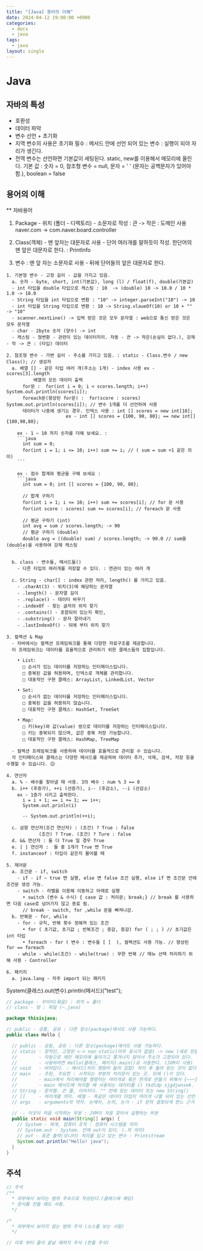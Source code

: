 ```yaml
---
title: "[Java] 용어의 이해"
date: 2024-04-12 19:00:00 +0900
categories:
  - docs
  - java
tags:
  - java
layout: single
---
```


# Java

## 자바의 특성
  - 호환성
  - 데이터 파악
  - 변수 선언 + 초기화
  - 지역 변수의 사용은 초기화 필수 : 메서드 안에 선언 되어 있는 변수 : 실행이 되야 자리가 생긴다.
  - 전역 변수는 선언하면 기본값이 세팅된다. static, new를 이용해서 메모리에 올린다.
    기본 값 : 숫자 = 0, 참조형 변수 = null, 문자 = ' ' (문자는 공백문자가 있어야 함.), boolean = false

## 용어의 이해
** 자바용어
  1. Package - 위치 (폴더 - 디렉토리) - 소문자로 작성 : 큰 -> 작은
  : 도메인 사용 naver.com -> com.naver.board.controller
  
  2. Class(객체) - 맨 앞자는 대문자로 사용 - 단어 여러개를 말하듯이 작성. 
  한단어의 맨 앞은 대문자로 한다. : PrintInfo
    
  3. 변수 : 맨 앞 자는 소문자로 사용 - 뒤에 단어들의 앞은 대문자로 한다.
      
    1. 기본형 변수 - 고정 길이 - 값을 가지고 있음.
      a. 숫자 - byte, short, int(기본값), long (l) / float(f), double(기본값)
      - int 타입을 double 타입으로 캐스팅 : 10  -> (double) 10 -> 10.0 / 10 * 1.0 -> 10.0
      - String 타입을 int 타입으로 변환 : "10" -> integer.parseInt("10") -> 10
      - int 타입을 String 타입으로 변환 : 10 -> String.vlaueOf(10) or 10 + "" -> "10"
      - scanner.nextLine() -> 입력 받은 것은 모두 문자열 : web으로 통신 받은 것은 모두 문자열 
      - char - 2byte 숫자 (양수) -> int
      - 캐스팅 - 형변환 - 관련이 있는 데이터끼리. 자동 - 큰 -> 작은(손실이 없다.), 강제 - 작 -> 큰 : (타입) 데이터
      
    2. 참조형 변수 - 가변 길이 - 주소를 가지고 있음. : static - Class.변수 / new Class(); // 생성자
      a. 배열 [] - 같은 타입 여러 개(주소는 1개) - index 사용 ex - scores[3].length
              배열의 모든 데이터 출력
          for문 :  for(int i = 0; i < scores.length; i++) System.out.println(scores[i]);
          foreach문(향상된 for문) :  for(score : scores) System.out.println(scores[i]); // 변수 1개를 더 선언하여 사용
          데이터가 나중에 생기는 경우. 인덱스 사용 : int [] scores = new int[10];
                          ex - int [] scores = {100, 90, 80}; == new int[] {100,90,80};
                        
        ex - 1 ~ 10 까지 숫자를 더해 보세요. : 
        ```java
          int sum = 0; 
          for(int i = 1; i <= 10; i++) sum += i; // ( sum = sum +1 같은 의미)
        ```

        ex - 점수 합계와 평균을 구해 보세요 : 
        ```java
          int sum = 0; int [] scores = {100, 90, 80};
          
          // 합계 구하기
          for(int i = 1; i <= 10; i++) sum += scores[i]; // for 문 사용
          for(int score : scores) sum += scores[i]; // foreach 문 사용
          
          // 평균 구하기 (int)
          int avg = sum / scores.length; -> 90
          // 평균 구하기 (double)
          double avg = ((double) sum) / scores.length; -> 90.0 // sum을 (double)을 사용하여 강제 캐스팅
        ```

      b. class - 변수들, 메서드들() 
        - 다른 타입의 여러개를 저장할 수 있다. : 연관이 있는 여러 개
      
      c. String - char[] : index 관련 처리, length() 를 가지고 있음.
        - .charAt(3) - 위치(3)에 해당하는 문자열
        - .length() - 문자열 길이
        - .replace() - 데이터 바꾸기
        - .indexOf - 찾는 글자의 위치 찾기
        - .contains() - 포함되어 있는지 확인,
        - .substring() - 문자 잘라내기
        - .lastIndexOf() - 뒤에 부터 위치 찾기
    
    3. 컬렉션 & Map
      - 자바에서는 컬렉션 프레임워크를 통해 다양한 자료구조를 제공합니다. 
      이 프레임워크는 데이터를 효율적으로 관리하기 위한 클래스들의 집합입니다. 

        • List:
          □ 순서가 있는 데이터를 저장하는 인터페이스입니다.
          □ 중복된 값을 허용하며, 인덱스로 객체를 관리합니다.
          □ 대표적인 구현 클래스: ArrayList, LinkedList, Vector

        • Set:
          □ 순서가 없는 데이터를 저장하는 인터페이스입니다.
          □ 중복된 값을 허용하지 않습니다.
          □ 대표적인 구현 클래스: HashSet, TreeSet

        • Map:
          □ 키(key)와 값(value) 쌍으로 데이터를 저장하는 인터페이스입니다.
          □ 키는 중복되지 않으며, 값은 중복 저장 가능합니다.
          □ 대표적인 구현 클래스: HashMap, TreeMap

      - 컬렉션 프레임워크를 사용하여 데이터를 효율적으로 관리할 수 있습니다. 
      각 인터페이스와 클래스는 다양한 메서드를 제공하여 데이터 추가, 삭제, 검색, 저장 등을 수행할 수 있습니다. 😊
      
    4. 연산자
      a. % - 배수를 찾아낼 때 사용. 3의 배수 : num % 3 == 0
      b. i++ (후증가), ++i (선증가), i-- (후감소), --i (선감소)
        ex - 1증가 시키고 출력한다.
          i = i + 1; == i += 1; == i++;
          System.out.prinln(i)
          
          -- System.out.println(++i);
        
      c. 삼항 연산자(조건 연산자) : (조건) ? True : false
                (조건) ? True. (조건) ? Ture : false
      d. && 연산자 : 둘 다 True 일 경우 True
      e. | | 연산자 :  둘 중 1개가 True 면 True
      f. instanceof : 타입이 같은지 물어볼 때
    
    5. 제어문
      a. 조건문 - if, switch
        - if - if ~ true 면 실행, else 면 false 조건 실행, else if 면 조건문 안에 조건문 생성 가능.
        - switch - 라벨을 이용해 이동하고 아래로 실행
          • switch (변수 & 수식) { case 값 : 처리문; break;} // break 를 사용하면 다음 case로 넘어가지 않고 종료 됨. 
          // break - switch, for ,while 문을 빠져나감.
      b. 반복문 - for, while
        - for - 규칙, 반복 횟수 정해져 있는 조건
          • for ( 초기값, 초기값 ; 반복조건 ; 증감, 증감) for ( ; ; ) // 초기값은 int 타입
          • foreach - for ( 변수 : 변수들 [ ]  ), 컬렉션도 사용 가능. // 향상된 for == foreach
        - while - while(조건) - while(true) : 무한 반복 // 메뉴 선택 처리하기 위해 사용 - Controller
  
    6. 패키지
      a. java.lang - 자주 import 되는 패키지
    
    
  System(클래스).out(변수).println(메서드)("test");

```java
// package - 꾸러미(묶음) : 위치 = 폴더
// class - 방 : 파일 (~.java)

package thisisjava;

// public - 공통, 공유 : 다른 장소(package)에서도 사용 가능하다.
public class Hello {

  // public - 공동, 공유 : 다른 장소(package)에서도 사용 가능하다.
  // static - 정적인, 고정된 <-> non-static(아무 표시가 없음) -> new (새로 만들 때 : 생성자)
  //        - 자동으로 메인 메모리에 올라가고 쫓겨나지 않아서 주소가 고정되어 있다.
  //        - 사용하려면 Hello(클래스, 패키지).main()로 사용한다. (JVM이 사용)
  // void   - 비어있다. : 메서드(처리 명령어 들의 집합) 처리 후 돌려 받는 것이 없다.
  // main   - 주된, 주요한 : 시작되는 부분의 처리문이 있는 곳. 뒤에 ()이 있다.
  //        - main에서 처리해야할 명령어는 여러개로 묶은 한개로 만들기 위해서 {~~~}
  //        - main 메서드에 처리할 때 사용되는 데이터를 () tkdldp sjgdjwnsek.
  // String - 문자열. 끈 줄, 이어지다. "" 안에 있는 데이터 또는 new String()
  // []     - 여러개를 의미. 베열 - 똑같은 데이터 타입이 여러개 나열 되어 있는 선언
  // args   - arguments의 약자. 논재아, 논의, 논거 - if 문의 결정되게 한느 근거 데이터
  
  // -- 이곳이 처음 시작하는 부분 : JVM이 처음 찾아서 실행하는 부분
  public static void main(String[] args) {
    // System - 체계, 컴퓨터 조직 : 컴퓨터 시스템을 의미
    // System.out - System. 안에 out이 있다. (.의 의미)
    // out - 표준 출력(모니터) 처리를 담고 있는 변수 : Printstream
    System.out.println("Hello! java");
  }
}
```

## 주석
```java
// 주석
/**
  * 외부에서 보이는 범위 주속으로 작성된다.(클래스에 해당)
  * 문서를 만들 때도 사용.
  */

/*
  * 외부에서 보이지 않는 범위 주석 (소스를 보는 사람)
  */

// 이후 부터 줄이 끝날 때까지 주석 (한줄 주석)
```